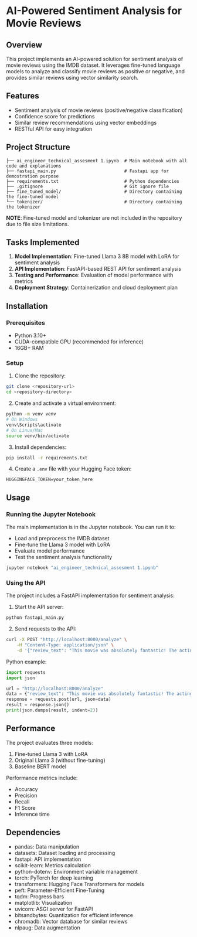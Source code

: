# AI-Powered Sentiment Analysis for Movie Reviews

## Overview
This project implements an AI-powered solution for sentiment analysis of movie reviews using the IMDB dataset. It leverages fine-tuned language models to analyze and classify movie reviews as positive or negative, and provides similar reviews using vector similarity search.

## Features
- Sentiment analysis of movie reviews (positive/negative classification)
- Confidence score for predictions
- Similar review recommendations using vector embeddings
- RESTful API for easy integration

## Project Structure
```
├── ai_engineer_technical_assesment 1.ipynb  # Main notebook with all code and explanations
├── fastapi_main.py                          # Fastapi app for demostration purpose
├── requirements.txt                         # Python dependencies
├── .gitignore                               # Git ignore file
├── fine_tuned_model/                        # Directory containing the fine-tuned model
└── tokenizer/                               # Directory containing the tokenizer
```

**NOTE**: Fine-tuned model and tokenizer are not included in the repository due to file size limitations.

## Tasks Implemented
1. **Model Implementation**: Fine-tuned Llama 3 8B model with LoRA for sentiment analysis
2. **API Implementation**: FastAPI-based REST API for sentiment analysis
3. **Testing and Performance**: Evaluation of model performance with metrics
4. **Deployment Strategy**: Containerization and cloud deployment plan

## Installation

### Prerequisites
- Python 3.10+
- CUDA-compatible GPU (recommended for inference)
- 16GB+ RAM

### Setup
1. Clone the repository:
```bash
git clone <repository-url>
cd <repository-directory>
```

2. Create and activate a virtual environment:
```bash
python -m venv venv
# On Windows
venv\Scripts\activate
# On Linux/Mac
source venv/bin/activate
```

3. Install dependencies:
```bash
pip install -r requirements.txt
```

4. Create a `.env` file with your Hugging Face token:
```
HUGGINGFACE_TOKEN=your_token_here
```

## Usage

### Running the Jupyter Notebook
The main implementation is in the Jupyter notebook. You can run it to:
- Load and preprocess the IMDB dataset
- Fine-tune the Llama 3 model with LoRA
- Evaluate model performance
- Test the sentiment analysis functionality

```bash
jupyter notebook "ai_engineer_technical_assesment 1.ipynb"
```

### Using the API
The project includes a FastAPI implementation for sentiment analysis:

1. Start the API server:
```bash
python fastapi_main.py
```

2. Send requests to the API:
```bash
curl -X POST "http://localhost:8000/analyze" \
    -H "Content-Type: application/json" \
    -d '{"review_text": "This movie was absolutely fantastic! The acting was superb."}'
```

Python example:
```python
import requests
import json

url = "http://localhost:8000/analyze"
data = {"review_text": "This movie was absolutely fantastic! The acting was superb."}
response = requests.post(url, json=data)
result = response.json()
print(json.dumps(result, indent=2))
```

## Performance
The project evaluates three models:
1. Fine-tuned Llama 3 with LoRA
2. Original Llama 3 (without fine-tuning)
3. Baseline BERT model

Performance metrics include:
- Accuracy
- Precision
- Recall
- F1 Score
- Inference time

## Dependencies
- pandas: Data manipulation
- datasets: Dataset loading and processing
- fastapi: API implementation
- scikit-learn: Metrics calculation
- python-dotenv: Environment variable management
- torch: PyTorch for deep learning
- transformers: Hugging Face Transformers for models
- peft: Parameter-Efficient Fine-Tuning
- tqdm: Progress bars
- matplotlib: Visualization
- uvicorn: ASGI server for FastAPI
- bitsandbytes: Quantization for efficient inference
- chromadb: Vector database for similar reviews
- nlpaug: Data augmentation
